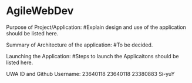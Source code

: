 # AgileWebDev

Purpose of Project/Application:
#Explain design and use of the application should be listed here.

Summary of Architecture of the application:
#To be decided.

Launching the Application:
#Steps to launch the Applicaitons should be listed here.

UWA ID and Github Username:
23640118 23640118
23380883 Si-yuY
